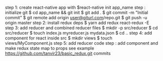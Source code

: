 step 1:
  create react-native app with $react-native init app_name
step :
  initialize git
    $ cd app_name && git init
    $ git add .
    $ git commit -m "Initial commit"
    $ git remote add origin user@giturl.com/repo.git
    $ git push -u origin master
step 2:
  install redux deps
  $ yarn add redux react-redux -E
step 3:
  add reducer and combined reducer files
  $ mkdir -p src/reducer
  $ cd src/reducer
  $ touch index.js myreducer.js mydata.json
  $ cd ..
step 4:
  add component for react inside src
  $ mkdir views
  $ touch views/MyComponent.js
step 5:
  add reducer code
step :
  add component and make redux state map to props
  see example https://github.com/tanvir23/basic_redux.git commits
